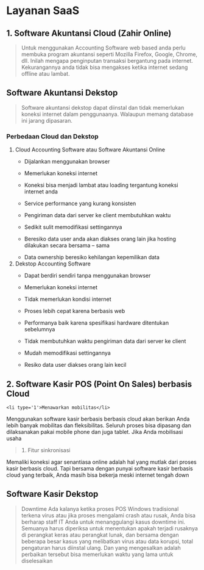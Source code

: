 # Layanan SaaS
## 1. Software Akuntansi Cloud (Zahir Online)
  > Untuk menggunakan Accounting Software web based anda perlu membuka program akuntansi seperti Mozilla Firefox, Google, Chrome, dll. Inilah mengapa penginputan transaksi bergantung pada internet. Kekurangannya anda tidak bisa mengakses ketika internet sedang  offline atau lambat.

## Software Akuntansi Dekstop 
  > Software akuntansi dekstop dapat diinstal dan tidak memerlukan koneksi internet dalam penggunaanya. Walaupun memang database ini jarang dipasaran.
  
### Perbedaan Cloud dan Dekstop
<ol>
  <li type='1'>Cloud Accounting Software atau Software Akuntansi Online</li>
    <ul><li>Dijalankan menggunakan browser</li></ul>
    <ul><li>Memerlukan koneksi internet</li></ul>
    <ul><li>Koneksi bisa menjadi lambat atau loading tergantung koneksi internet anda</li></ul>
    <ul><li>Service performance yang kurang konsisten</li></ul>
    <ul><li>Pengiriman data dari server ke client membutuhkan waktu</li></ul>
    <ul><li>Sedikit sulit memodifikasi settingannya</li></ul>
    <ul><li>Beresiko data user anda akan diakses orang lain jika hosting dilakukan secara bersama – sama</li></ul>
    <ul><li>Data ownership beresiko kehilangan kepemilikan data</li></ul>
  <li type='1'>Dekstop Accounting Software</li>
    <ul><li>Dapat berdiri sendiri tanpa menggunakan browser</li></ul>
    <ul><li>Memerlukan koneksi internet</li></ul>
    <ul><li>Tidak memerlukan kondisi internet</li></ul>
    <ul><li>Proses lebih cepat karena berbasis web</li></ul>
    <ul><li>Performanya baik karena spesifikasi hardware ditentukan sebelumnya</li></ul>
    <ul><li>Tidak membutuhkan waktu pengiriman data dari server ke client</li></ul>
    <ul><li>Mudah memodifikasi settingannya</li></ul>
    <ul><li>Resiko data user diakses orang lain kecil</li></ul>
</ol>

## 2. Software Kasir POS (Point On Sales) berbasis Cloud
  > <ol>
    <li type='1'>Menawarkan mobilitas</li>
Menggunakan software kasir berbasis berbasis cloud akan berikan Anda lebih banyak mobilitas dan fleksibilitas. Seluruh proses bisa dipasang dan dilaksanakan pakai mobile phone dan juga tablet. Jika Anda mobilisasi usaha
  > <li type='1'>Fitur sinkronisasi</li></ol>
Memaliki koneksi agar senantiasa online adalah hal yang mutlak dari proses kasir berbasis cloud. Tapi bersama dengan punyai software kasir berbasis cloud yang terbaik, Anda masih bisa bekerja meski internet tengah down

## Software Kasir Dekstop
  > Downtime
Ada kalanya ketika proses POS Windows tradisional terkena virus atau jika proses mengalami crash atau rusak, Anda bisa berharap staff IT Anda untuk menanggulangi kasus downtime ini. Semuanya harus diperiksa untuk menentukan apakah terjadi rusaknya di perangkat keras atau perangkat lunak, dan bersama dengan beberapa besar kasus yang melibatkan virus atau data korupsi, total pengaturan harus diinstal ulang. Dan yang mengesalkan adalah perbaikan tersebut bisa memerlukan waktu yang lama untuk diselesaikan
